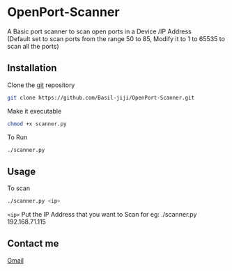 # OpenPort-Scanner
A Basic port scanner to scan open ports in a Device /IP Address <br>
(Default set to scan ports from the range 50 to 85, Modify it to 1 to 65535 to scan all the ports)

## Installation
Clone the [git](https://github.com/Basil-jiji/OpenPort-Scanner.git) repository
```bash
git clone https://github.com/Basil-jiji/OpenPort-Scanner.git
```
Make it executable 
```bash
chmod +x scanner.py
```
To Run
```bash
./scanner.py
```
## Usage
To scan
```bash
./scanner.py <ip>
```
`<ip>` Put the IP Address that you want to Scan
for eg: ./scanner.py 192.168.71.115

## Contact me
[Gmail](mailto:basiljiji2015@gmail.com)
